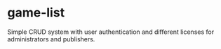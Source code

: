# game-list
Simple CRUD system with user authentication and different licenses for administrators and publishers.
